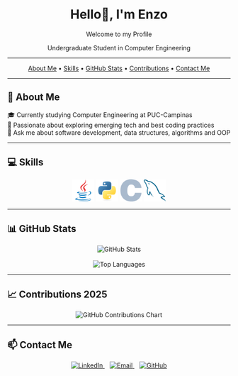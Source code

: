 
<h1 align="center">Hello👋, I'm Enzo</h1>
<p align="center">Welcome to my Profile</p>
<p align="center">Undergraduate Student in Computer Engineering</p>

---

<!-- Navigation Tabs -->
<p align="center">
  <a href="#about-me">About Me</a> •
  <a href="#skills">Skills</a> •
  <a href="#github-stats">GitHub Stats</a> •
  <a href="#contributions-2025">Contributions</a> •
  <a href="#contact-me">Contact Me</a>
</p>

---

## 🚀 About Me <a name="about-me"></a>

<p>
  🎓 Currently studying Computer Engineering at PUC-Campinas<br>
  🌱 Passionate about exploring emerging tech and best coding practices<br>
  💬 Ask me about software development, data structures, algorithms and OOP
</p>

---

## 💻 Skills <a name="skills"></a>

<p align="center">
  <img src="https://raw.githubusercontent.com/devicons/devicon/master/icons/java/java-original.svg" alt="Java" width="50" height="50" />
  <img src="https://raw.githubusercontent.com/devicons/devicon/master/icons/python/python-original.svg" alt="Python" width="50" height="50" />
  <img src="https://raw.githubusercontent.com/devicons/devicon/master/icons/c/c-original.svg" alt="C" width="50" height="50" />
  <img src="https://raw.githubusercontent.com/devicons/devicon/master/icons/mysql/mysql-original.svg" alt="MySQL" width="50" height="50" />
</p>

---

## 📊 GitHub Stats <a name="github-stats"></a>

<div align="center">
  <img src="https://github-readme-stats.vercel.app/api?username=enzoconsulo&show_icons=true&theme=dark&hide_border=true" alt="GitHub Stats" /><br><br>
  <img src="https://github-readme-stats.vercel.app/api/top-langs/?username=enzoconsulo&layout=compact&theme=dark&hide_border=true" alt="Top Languages" />
</div>

---

## 📈 Contributions 2025 <a name="contributions-2025"></a>

<p align="center">
  <img src="https://ghchart.rshah.org/enzoconsulo?theme=github&t=1" alt="GitHub Contributions Chart" />
</p>

---

## 📫 Contact Me <a name="contact-me"></a>

<p align="center">
  <a href="https://linkedin.com/in/enzoconsulo">
    <img src="https://img.shields.io/badge/LinkedIn-enzoconsulo-blue?logo=linkedin" alt="LinkedIn" />
  </a>
  &nbsp;&nbsp;
  <a href="mailto:enzoconsulo@gmail.com">
    <img src="https://img.shields.io/badge/Email-enzoconsulo@gmail.com-red?logo=gmail" alt="Email" />
  </a>
  &nbsp;&nbsp;
  <a href="https://github.com/enzoconsulo">
    <img src="https://img.shields.io/badge/GitHub-@enzoconsulo-grey?logo=github" alt="GitHub" />
  </a>
</p>

